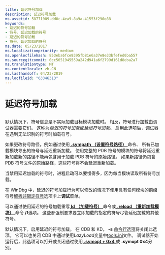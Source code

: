 ```yaml
---
title: 延迟符号加载
description: 延迟符号加载
ms.assetid: 58771089-dd0c-4ea9-8a9a-41553f290e88
keywords:
- 延迟的符号加载
- 符号，延迟加载的符号
- 延迟的符号加载
- 符号，延迟加载的符号
ms.date: 05/23/2017
ms.localizationpriority: medium
ms.openlocfilehash: 853eba6fce8395fb81e6a37e8e33bfefed0ba557
ms.sourcegitcommit: 0cc5051945559a242d941a6f2799d161d8eba2a7
ms.translationtype: MT
ms.contentlocale: zh-CN
ms.lasthandoff: 04/23/2019
ms.locfileid: "63346313"
---
```

# <a name="deferred-symbol-loading"></a>延迟符号加载


## <span id="ddk_deferred_symbol_loading_dbg"></span><span id="DDK_DEFERRED_SYMBOL_LOADING_DBG"></span>


默认情况下，符号信息是不实际加载目标模块加载时。 相反，符号进行加载由调试器需要它们。 这称为*延迟的符号加载*或*延迟符号加载*。 启用此选项后，调试器在遇到无法识别的符号时加载符号。

如果更改符号路径，例如通过使用[ **.sympath （设置符号路径）** ](-sympath--set-symbol-path-.md)命令、 所有已加载模块导出的符号与延迟重新加载。 使用完整的 PDB 符号的模块的符号将延迟重新加载新的路径不能再包含用于加载 PDB 符号的原始路径。 如果新路径仍包含 PDB 符号文件的原始路径，这些符号将不会延迟重新加载。

当禁用延迟加载的符号时，进程启动可以要慢得多，因为每当模块读取所有符号加载。

在 WinDbg 中，延迟的符号加载行为可以修改的情况下使用具有任何模块的前缀符号[解析非限定符号](debug---resolve-unqualified-symbols.md)选项卡上**调试**菜单。

可以通过使用延迟的符号加载重写[ **ld （加载符号）** ](ld--load-symbols-.md)命令或[ **.reload （重新加载模块）** ](-reload--reload-module-.md)命令 **/f**选项。 这些都强制要求要立即加载的指定的符号尽管延迟加载的其他符号。

默认情况下，启用延迟的符号加载。 在 CDB 和 KD， **-s** [命令行选项](command-line-options.md)将关闭此选项。 它可以也关闭 CDB 中通过使用*LazyLoad*变量中[tools.ini](configuring-tools-ini.md)文件。 调试器开始运行后，此选项可以打开或关闭通过使用[ **.symopt + 0x4** ](-symopt--set-symbol-options-.md)或 **.symopt 0x4**分别。

 

 





